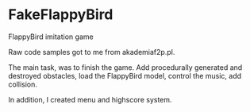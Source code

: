 # FakeFlappyBird
FlappyBird imitation game

Raw code samples got to me from akademiaf2p.pl.

The main task, was to finish the game. Add procedurally generated and destroyed obstacles, load the FlappyBird model, control the music, add collision.

In addition, I created menu and highscore system.
